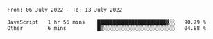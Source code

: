 <!--START_SECTION:waka-->

```text
From: 06 July 2022 - To: 13 July 2022

JavaScript   1 hr 56 mins    ██████████████████████▓░░   90.79 %
Other        6 mins          █▒░░░░░░░░░░░░░░░░░░░░░░░   04.88 %
```

<!--END_SECTION:waka-->
